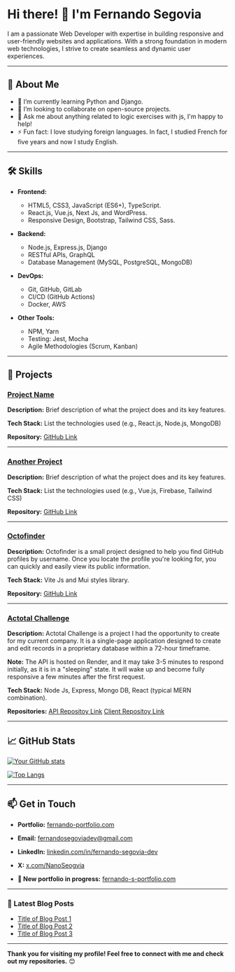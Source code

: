 # Hi there! 👋 I'm Fernando Segovia

I am a passionate Web Developer with expertise in building responsive and user-friendly websites and applications. With a strong foundation in modern web technologies, I strive to create seamless and dynamic user experiences.

---

## 🚀 About Me

- 🌱 I’m currently learning Python and Django.
- 👯 I’m looking to collaborate on open-source projects.
- 💬 Ask me about anything related to logic exercises with js, I'm happy to help!
- ⚡ Fun fact: I love studying foreign languages. In fact, I studied French for five years and now I study English.

---

## 🛠️ Skills

- **Frontend:**
  - HTML5, CSS3, JavaScript (ES6+), TypeScript.
  - React.js, Vue.js, Next Js, and WordPress.
  - Responsive Design, Bootstrap, Tailwind CSS, Sass.

- **Backend:**
  - Node.js, Express.js, Django
  - RESTful APIs, GraphQL
  - Database Management (MySQL, PostgreSQL, MongoDB)

- **DevOps:**
  - Git, GitHub, GitLab
  - CI/CD (GitHub Actions)
  - Docker, AWS 

- **Other Tools:**
  - NPM, Yarn
  - Testing: Jest, Mocha
  - Agile Methodologies (Scrum, Kanban)

---

## 📂 Projects

### [Project Name](link-to-project)
**Description:** Brief description of what the project does and its key features.

**Tech Stack:** List the technologies used (e.g., React.js, Node.js, MongoDB)

**Repository:** [GitHub Link](link-to-repo)

---

### [Another Project](link-to-project)
**Description:** Brief description of what the project does and its key features.

**Tech Stack:** List the technologies used (e.g., Vue.js, Firebase, Tailwind CSS)

**Repository:** [GitHub Link](link-to-repo)

---

### [Octofinder](https://octocat-finder.vercel.app/)
**Description:** Octofinder is a small project designed to help you find GitHub profiles by username. Once you locate the profile you're looking for, you can quickly and easily view its public information.

**Tech Stack:** Vite Js and Mui styles library.

**Repository:** [GitHub Link](https://github.com/fernandosegoviadev/vite-react-material-ui)

---

### [Actotal Challenge](https://actotal-challenge.vercel.app/home)
**Description:** Actotal Challenge is a project I had the opportunity to create for my current company. It is a single-page application designed to create and edit records in a proprietary database within a 72-hour timeframe.

**Note:** The API is hosted on Render, and it may take 3-5 minutes to respond initially, as it is in a "sleeping" state. It will wake up and become fully responsive a few minutes after the first request.

**Tech Stack:** Node Js, Express, Mongo DB, React (typical MERN combination).

**Repositories:**
[API Repositoy Link](https://github.com/fernandosegoviadev/ACTotal-Challenge---Client)
[Client Repositoy Link](https://github.com/fernandosegoviadev/ACTotal-Challenge---API)

---

## 📈 GitHub Stats

[![Your GitHub stats](https://github-readme-stats.vercel.app/api?username=fernandosegoviadev&show_icons=true&theme=radical)](https://github.com/fernandosegoviadev)

[![Top Langs](https://github-readme-stats.vercel.app/api/top-langs/?username=fernandosegoviadev&layout=compact&theme=radical)](https://github.com/fernandosegoviadev)

---

## 📫 Get in Touch

- **Portfolio:** [fernando-portfolio.com](https://portfolio-fernando-segovia.netlify.app/)
- **Email:** [fernandosegoviadev@gmail.com](mailto:fernandosegoviadev@gmail.com)
- **LinkedIn:** [linkedin.com/in/fernando-segovia-dev](https://www.linkedin.com/in/fernando-segovia-dev)
- **X:** [x.com/NanoSeogvia](https://x.com/NanoSeogvia)

- **🚧 New portfolio in progress:** [fernando-s-portfolio.com](https://fernando-s-portfolio.vercel.app/)
---

### 📝 Latest Blog Posts
- [Title of Blog Post 1](link-to-blog-post)
- [Title of Blog Post 2](link-to-blog-post)
- [Title of Blog Post 3](link-to-blog-post)

---

**Thank you for visiting my profile! Feel free to connect with me and check out my repositories.** 😊

